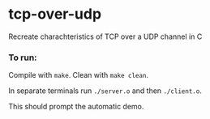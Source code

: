 # tcp-over-udp
Recreate charachteristics of TCP over a UDP channel in C

### To run:
Compile with ```make```. Clean with ```make clean```.

In separate terminals run ```./server.o``` and then ```./client.o```.

This should prompt the automatic demo.
